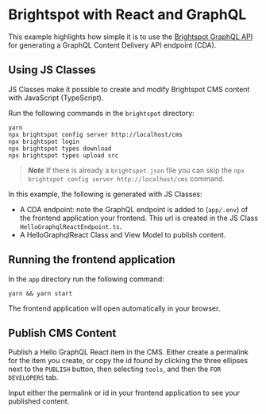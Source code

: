 # Brightspot with React and GraphQL

This example highlights how simple it is to use the [Brightspot GraphQL API](https://www.brightspot.com/documentation/brightspot-cms-developer-guide/latest/graphql-api) for generating a GraphQL Content Delivery API endpoint (CDA).

## Using JS Classes

JS Classes make it possible to create and modify Brightspot CMS content with JavaScript (TypeScript).

Run the following commands in the `brightspot` directory:

```
yarn
npx brightspot config server http://localhost/cms
npx brightspot login
npx brightspot types download
npx brightspot types upload src
```

> **_Note_** If there is already a `brightspot.json` file you can skip the `npx brightspot config server http://localhost/cms` command.

In this example, the following is generated with JS Classes:

- A CDA endpoint: note the GraphQL endpoint is added to (`app/.env`) of the frontend application your frontend. This url is created in the JS Class `HelloGraphqlReactEndpoint.ts`.
- A HelloGraphqlReact Class and View Model to publish content.

## Running the frontend application

In the `app` directory run the following command:

```
yarn && yarn start
```

The frontend application will open automatically in your browser.

## Publish CMS Content

Publish a Hello GraphQL React item in the CMS. Either create a permalink for the item you create, or copy the id found by clicking the three ellipses next to the `PUBLISH` button, then selecting `tools`, and then the `FOR DEVELOPERS` tab.

Input either the permalink or id in your frontend application to see your published content.
